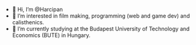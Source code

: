 - 👋 Hi, I’m @Harcipan
- 👀 I’m interested in film making, programming (web and game dev) and calisthenics.
- 🌱 I’m currently studying at the Budapest University of Technology and Economics (BUTE) in Hungary.

<!---
Harcipan/Harcipan is a ✨ special ✨ repository because its `README.md` (this file) appears on your GitHub profile.
You can click the Preview link to take a look at your changes.
--->
